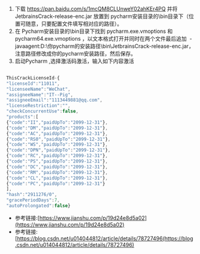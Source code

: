 1. 下载 https://pan.baidu.com/s/1mcQM8CLUnweY02ahKEr4PQ 并将 JetbrainsCrack-release-enc.jar 放置到 pycharm安装目录的\bin目录下（位置可随意，只要配置文件填写相对应的路径）。
2. 在 Pycharm安装目录的\bin目录下找到 pycharm.exe.vmoptions 和 pycharm64.exe.vmoptions ，以文本格式打开并同时在两个文件最后追加  -javaagent:D:\你pycharm的安装路径\bin\JetbrainsCrack-release-enc.jar，注意路径修改成你的pycharm安装路径，然后保存。
3. 启动Pycharm ,选择激活码激活，输入如下内容激活
```javascript
 
ThisCrackLicenseId-{
"licenseId":"11011",
"licenseeName":"WeChat",
"assigneeName":"IT--Pig",
"assigneeEmail":"1113449881@qq.com",
"licenseRestriction":"",
"checkConcurrentUse":false,
"products":[
{"code":"II","paidUpTo":"2099-12-31"},
{"code":"DM","paidUpTo":"2099-12-31"},
{"code":"AC","paidUpTo":"2099-12-31"},
{"code":"RS0","paidUpTo":"2099-12-31"},
{"code":"WS","paidUpTo":"2099-12-31"},
{"code":"DPN","paidUpTo":"2099-12-31"},
{"code":"RC","paidUpTo":"2099-12-31"},
{"code":"PS","paidUpTo":"2099-12-31"},
{"code":"DC","paidUpTo":"2099-12-31"},
{"code":"RM","paidUpTo":"2099-12-31"},
{"code":"CL","paidUpTo":"2099-12-31"},
{"code":"PC","paidUpTo":"2099-12-31"}
],
"hash":"2911276/0",
"gracePeriodDays":7,
"autoProlongated":false}
```
* 参考链接:[https://www.jianshu.com/p/19d24e8d5a02](https://www.jianshu.com/p/19d24e8d5a02)
* 参考链接:[https://blog.csdn.net/u014044812/article/details/78727496(https://blog.csdn.net/u014044812/article/details/78727496)